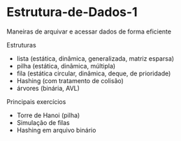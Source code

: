 # Estrutura-de-Dados-1

Maneiras de arquivar e acessar dados de forma eficiente

Estruturas
  - lista (estática, dinâmica,  generalizada, matriz esparsa)
  - pilha (estática, dinâmica, múltipla)
  - fila (estática circular, dinâmica, deque, de prioridade)
  - Hashing (com tratamento de colisão)
  - árvores (binária, AVL)

Principais exercícios
  - Torre de Hanoi (pilha)
  - Simulação de filas
  - Hashing em arquivo binário
